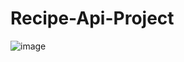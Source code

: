 # Recipe-Api-Project

![image](https://user-images.githubusercontent.com/81301569/149175368-96b6dd4e-4e9e-4ff8-b65d-790363f17b1a.png)
